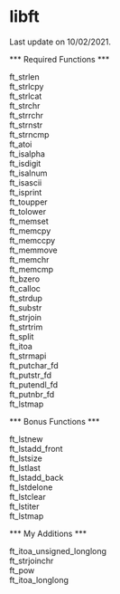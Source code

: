 # libft

Last update on 10/02/2021.

*** Required Functions ***

ft_strlen\
ft_strlcpy\
ft_strlcat\
ft_strchr\
ft_strrchr\
ft_strnstr\
ft_strncmp\
ft_atoi\
ft_isalpha\
ft_isdigit\
ft_isalnum\
ft_isascii\
ft_isprint\
ft_toupper\
ft_tolower\
ft_memset\
ft_memcpy\
ft_memccpy\
ft_memmove\
ft_memchr\
ft_memcmp\
ft_bzero\
ft_calloc\
ft_strdup\
ft_substr\
ft_strjoin\
ft_strtrim\
ft_split\
ft_itoa\
ft_strmapi\
ft_putchar_fd\
ft_putstr_fd\
ft_putendl_fd\
ft_putnbr_fd\
ft_lstmap

*** Bonus Functions ***

ft_lstnew\
ft_lstadd_front\
ft_lstsize\
ft_lstlast\
ft_lstadd_back\
ft_lstdelone\
ft_lstclear\
ft_lstiter\
ft_lstmap

*** My Additions ***

ft_itoa_unsigned_longlong\
ft_strjoinchr\
ft_pow\
ft_itoa_longlong
